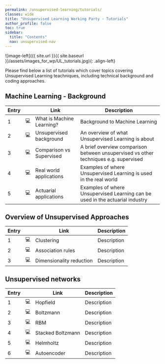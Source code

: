 ```yaml
---
permalink: /unsupervised-learning/tutorials/
classes: wide
title: "Unsupervised Learning Working Party - Tutorials"
author_profile: false
toc: true
sidebar:
  title: "Contents"
  nav: unsupervised-nav
---
```



![image-left]({{ site.url }}{{ site.baseurl }}/assets/images_for_wp/UL_tutorials.jpg){: .align-left}



Please find below a list of tutorials which cover topics covering Unsupervised Learning teachniques, including technical background and coding approaches.

## Machine Learning - Background

| Entry|               |Link                          |Description                    |
| ---- | ------------- |----------------------------- |-------------------------------|
| 1    |:computer:     |What is Machine Learning?     |Background to Machine Learning |
| 2    |:computer:     |Unsupervised background       |An overview of what Unsupervised Learning is about |
| 3    |:computer:     |Comparison vs Supervised      |A brief overview comparison between unsupervised vs other techniques e.g. supervised|
| 4    |:computer:     |Real world applications       |Examples of where Unsupervised Learning is used in the real world|
| 5    |:computer:     |Actuarial applications        |Examples of where Unsupervised Learning can be used in the actuarial industry|

## Overview of Unsupervised Approaches

| Entry|               |Link                          |Description                    |
| -----| ------------- |----------------------------- |-------------------------------|
| 1    | :computer:    |Clustering                    |Description                    |
| 2    | :computer:    |Association rules             |Description                    |
| 3    | :computer:    |Dimensionality reduction      |Description                    |

## Unsupervised networks

| Entry|               |Link                          |Description                    |
| -----| ------------- |----------------------------- |-------------------------------|
| 1    | :computer:    |Hopfield                      |Description                    |
| 2    | :computer:    |Boltzmann                     |Description                    |
| 3    | :computer:    |RBM                           |Description                    |
| 4    | :computer:    |Stacked Boltzmann             |Description                    |
| 5    | :computer:    |Helmholtz                     |Description                    |
| 6    | :computer:    |Autoencoder                   |Description                    |
